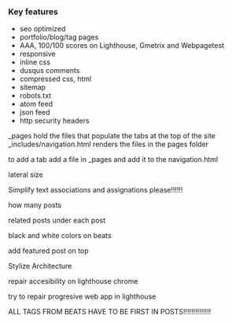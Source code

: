 ### Key features

- seo optimized
- portfolio/blog/tag pages
- AAA, 100/100 scores on Lighthouse, Gmetrix and Webpagetest
- responsive
- inline css
- dusqus comments
- compressed css, html
- sitemap
- robots.txt
- atom feed
- json feed
- http security headers

_pages hold the files that populate the tabs at the top of the site
_includes/navigation.html renders the files in the pages folder

to add a tab add a file in _pages and add it to the navigation.html




lateral size

Simplify text associations and assignations please!!!!!!

how many posts

related posts under each post

black and white colors on beats

add featured post on top

Stylize
Architecture

repair accesibility on lighthouse chrome

try to repair progresive web app in lighthouse

ALL TAGS FROM BEATS HAVE TO BE FIRST IN POSTS!!!!!!!!!!!!!!
